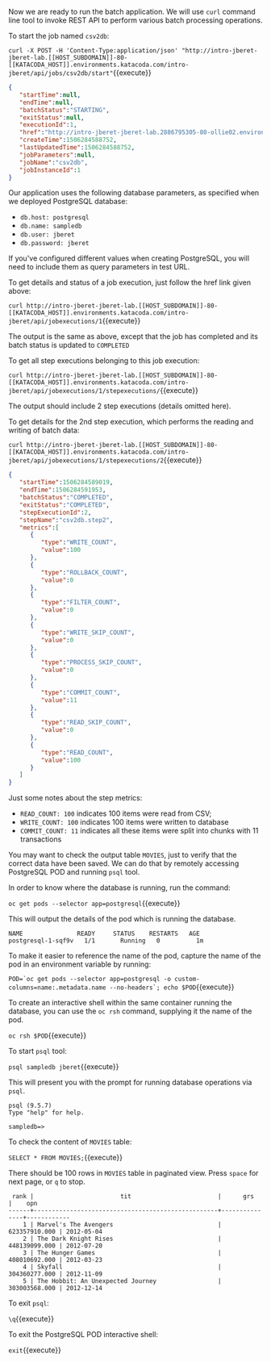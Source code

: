 Now we are ready to run the batch application. 
We will use ``curl`` command line tool to invoke REST API to perform various batch processing operations.

To start the job named ``csv2db``:

``curl -X POST -H 'Content-Type:application/json' "http://intro-jberet-jberet-lab.[[HOST_SUBDOMAIN]]-80-[[KATACODA_HOST]].environments.katacoda.com/intro-jberet/api/jobs/csv2db/start"``{{execute}}

```json
{
   "startTime":null,
   "endTime":null,
   "batchStatus":"STARTING",
   "exitStatus":null,
   "executionId":1,
   "href":"http://intro-jberet-jberet-lab.2886795305-80-ollie02.environments.katacoda.com/intro-jberet/api/jobexecutions/1",
   "createTime":1506284588752,
   "lastUpdatedTime":1506284588752,
   "jobParameters":null,
   "jobName":"csv2db",
   "jobInstanceId":1
}
```

Our application uses the following database parameters, as specified when we deployed PostgreSQL database:

* ``db.host: postgresql``
* ``db.name: sampledb``
* ``db.user: jberet``
* ``db.password: jberet``

If you've configured different values when creating PostgreSQL, you will need to include them as
query parameters in test URL.

To get details and status of a job execution, just follow the href link given above:

``curl http://intro-jberet-jberet-lab.[[HOST_SUBDOMAIN]]-80-[[KATACODA_HOST]].environments.katacoda.com/intro-jberet/api/jobexecutions/1``{{execute}}

The output is the same as above, except that the job has completed and its batch status 
is updated to ``COMPLETED``

To get all step executions belonging to this job execution:

``curl http://intro-jberet-jberet-lab.[[HOST_SUBDOMAIN]]-80-[[KATACODA_HOST]].environments.katacoda.com/intro-jberet/api/jobexecutions/1/stepexecutions/``{{execute}}

The output should include 2 step executions (details omitted here).

To get details for the 2nd step execution, which performs the reading and writing of batch data:

``curl http://intro-jberet-jberet-lab.[[HOST_SUBDOMAIN]]-80-[[KATACODA_HOST]].environments.katacoda.com/intro-jberet/api/jobexecutions/1/stepexecutions/2``{{execute}}

```json
{
   "startTime":1506284589019,
   "endTime":1506284591953,
   "batchStatus":"COMPLETED",
   "exitStatus":"COMPLETED",
   "stepExecutionId":2,
   "stepName":"csv2db.step2",
   "metrics":[
      {
         "type":"WRITE_COUNT",
         "value":100
      },
      {
         "type":"ROLLBACK_COUNT",
         "value":0
      },
      {
         "type":"FILTER_COUNT",
         "value":0
      },
      {
         "type":"WRITE_SKIP_COUNT",
         "value":0
      },
      {
         "type":"PROCESS_SKIP_COUNT",
         "value":0
      },
      {
         "type":"COMMIT_COUNT",
         "value":11
      },
      {
         "type":"READ_SKIP_COUNT",
         "value":0
      },
      {
         "type":"READ_COUNT",
         "value":100
      }
   ]
}
```
Just some notes about the step metrics:

* ``READ_COUNT: 100`` indicates 100 items were read from CSV; 
* ``WRITE_COUNT: 100`` indicates 100 items were written to database
* ``COMMIT_COUNT: 11`` indicates all these items were split into chunks with 11 transactions

You may want to check the output table ```MOVIES```, just to verify that the correct data have
been saved. We can do that by remotely accessing PostgreSQL POD and running ``psql`` tool.

In order to know where the database is running, run the command:

``oc get pods --selector app=postgresql``{{execute}}

This will output the details of the pod which is running the database.

```
NAME               READY     STATUS    RESTARTS   AGE
postgresql-1-sqf9v   1/1       Running   0          1m
```

To make it easier to reference the name of the pod, capture the name of the pod in an environment variable by running:

``POD=`oc get pods --selector app=postgresql -o custom-columns=name:.metadata.name --no-headers`; echo $POD``{{execute}}

To create an interactive shell within the same container running the database, you can use the ``oc rsh`` command, supplying it the name of the pod.

``oc rsh $POD``{{execute}}

To start ``psql`` tool:

``psql sampledb jberet``{{execute}}

This will present you with the prompt for running database operations via ``psql``.

```
psql (9.5.7)
Type "help" for help.

sampledb=>
```

To check the content of ``MOVIES`` table:

``SELECT * FROM MOVIES;``{{execute}}

There should be 100 rows in ``MOVIES`` table in paginated view. Press ``space`` for next page, or ``q`` to stop.

```
 rank |                        tit                        |      grs      |    opn
------+---------------------------------------------------+---------------+------------
    1 | Marvel's The Avengers                             | 623357910.000 | 2012-05-04
    2 | The Dark Knight Rises                             | 448139099.000 | 2012-07-20
    3 | The Hunger Games                                  | 408010692.000 | 2012-03-23
    4 | Skyfall                                           | 304360277.000 | 2012-11-09
    5 | The Hobbit: An Unexpected Journey                 | 303003568.000 | 2012-12-14
``` 

To exit ``psql``:

``\q``{{execute}}

To exit the PostgreSQL POD interactive shell:

``exit``{{execute}}


